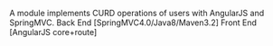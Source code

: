 A module implements CURD operations of users with AngularJS and SpringMVC.
Back End [SpringMVC4.0/Java8/Maven3.2]
Front End [AngularJS core+route]
